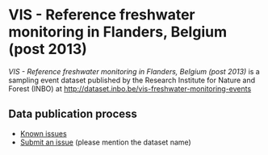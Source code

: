 # VIS - Reference freshwater monitoring in Flanders, Belgium (post 2013)

*VIS - Reference freshwater monitoring in Flanders, Belgium (post 2013)* is a sampling event dataset published by the Research Institute for Nature and Forest (INBO) at http://dataset.inbo.be/vis-freshwater-monitoring-events

## Data publication process

* [Known issues](https://github.com/LifeWatchINBO/data-publication/labels/vis-freshwater-monitoring-events)
* [Submit an issue](https://github.com/LifeWatchINBO/data-publication/issues/new) (please mention the dataset name)
